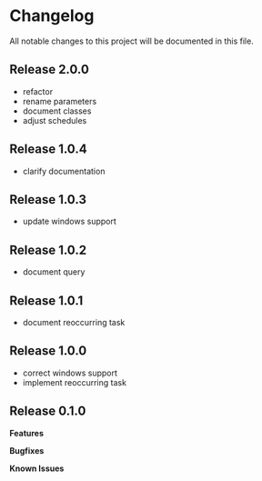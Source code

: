 # Changelog

All notable changes to this project will be documented in this file.

## Release 2.0.0

- refactor
- rename parameters
- document classes
- adjust schedules

## Release 1.0.4

- clarify documentation

## Release 1.0.3

- update windows support

## Release 1.0.2

- document query

## Release 1.0.1

- document reoccurring task

## Release 1.0.0

- correct windows support
- implement reoccurring task

## Release 0.1.0

**Features**

**Bugfixes**

**Known Issues**
